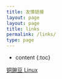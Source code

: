 ```yaml
---
title: 友情链接
layout: page
layout: page
title: links
permalink: /links/
type: page
---
```


* content
{:toc}

[铜豌豆 Linux](https://www.atzlinux.com/)



